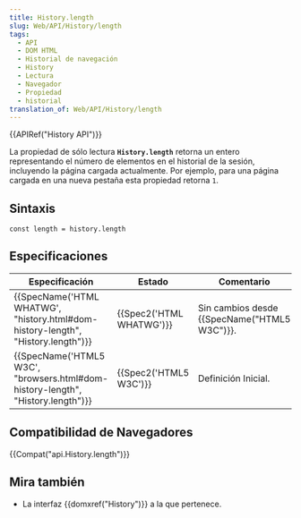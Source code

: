 ```yaml
---
title: History.length
slug: Web/API/History/length
tags:
  - API
  - DOM HTML
  - Historial de navegación
  - History
  - Lectura
  - Navegador
  - Propiedad
  - historial
translation_of: Web/API/History/length
---
```


{{APIRef("History API")}}

La propiedad de sólo lectura **`History.length`** retorna un entero representando el número de elementos en el historial de la sesión, incluyendo la página cargada actualmente. Por ejemplo, para una página cargada en una nueva pestaña esta propiedad retorna `1`.

## Sintaxis

```
const length = history.length
```

## Especificaciones

| Especificación                                                                                               | Estado                           | Comentario                                          |
| ------------------------------------------------------------------------------------------------------------ | -------------------------------- | --------------------------------------------------- |
| {{SpecName('HTML WHATWG', "history.html#dom-history-length", "History.length")}} | {{Spec2('HTML WHATWG')}} | Sin cambios desde {{SpecName("HTML5 W3C")}}. |
| {{SpecName('HTML5 W3C', "browsers.html#dom-history-length", "History.length")}}     | {{Spec2('HTML5 W3C')}}     | Definición Inicial.                                 |

## Compatibilidad de Navegadores

{{Compat("api.History.length")}}

## Mira también

- La interfaz {{domxref("History")}} a la que pertenece.
